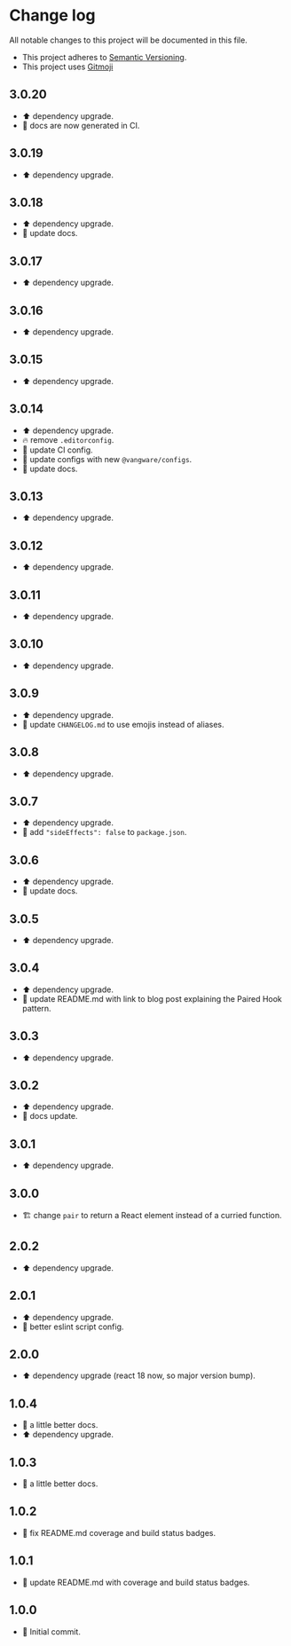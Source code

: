 # Change log

All notable changes to this project will be documented in this file.

-   This project adheres to [Semantic Versioning][semver].
-   This project uses [Gitmoji][gitmoji]

## 3.0.20

-   ⬆️ dependency upgrade.
-   🔧 docs are now generated in CI.

## 3.0.19

-   ⬆️ dependency upgrade.

## 3.0.18

-   ⬆️ dependency upgrade.
-   📝 update docs.

## 3.0.17

-   ⬆️ dependency upgrade.

## 3.0.16

-   ⬆️ dependency upgrade.

## 3.0.15

-   ⬆️ dependency upgrade.

## 3.0.14

-   ⬆️ dependency upgrade.
-   🔥 remove `.editorconfig`.
-   👷 update CI config.
-   🔧 update configs with new `@vangware/configs`.
-   📝 update docs.

## 3.0.13

-   ⬆️ dependency upgrade.

## 3.0.12

-   ⬆️ dependency upgrade.

## 3.0.11

-   ⬆️ dependency upgrade.

## 3.0.10

-   ⬆️ dependency upgrade.

## 3.0.9

-   ⬆️ dependency upgrade.
-   📝 update `CHANGELOG.md` to use emojis instead of aliases.

## 3.0.8

-   ⬆️ dependency upgrade.

## 3.0.7

-   ⬆️ dependency upgrade.
-   🔧 add `"sideEffects": false` to `package.json`.

## 3.0.6

-   ⬆️ dependency upgrade.
-   📝 update docs.

## 3.0.5

-   ⬆️ dependency upgrade.

## 3.0.4

-   ⬆️ dependency upgrade.
-   📝 update README.md with link to blog post explaining the Paired Hook
    pattern.

## 3.0.3

-   ⬆️ dependency upgrade.

## 3.0.2

-   ⬆️ dependency upgrade.
-   📝 docs update.

## 3.0.1

-   ⬆️ dependency upgrade.

## 3.0.0

-   🏗 change `pair` to return a React element instead of a curried function.

## 2.0.2

-   ⬆️ dependency upgrade.

## 2.0.1

-   ⬆️ dependency upgrade.
-   🔧 better eslint script config.

## 2.0.0

-   ⬆️ dependency upgrade (react 18 now, so major version bump).

## 1.0.4

-   📝 a little better docs.
-   ⬆️ dependency upgrade.

## 1.0.3

-   📝 a little better docs.

## 1.0.2

-   🐛 fix README.md coverage and build status badges.

## 1.0.1

-   📝 update README.md with coverage and build status badges.

## 1.0.0

-   🎉 Initial commit.

<!-- References -->

[gitmoji]: https://gitmoji.dev/
[semver]: https://semver.org/
